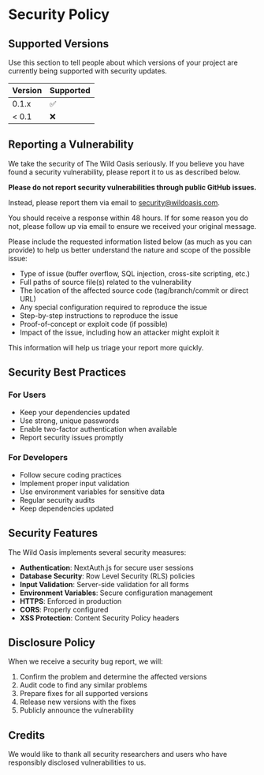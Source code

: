 # Security Policy

## Supported Versions

Use this section to tell people about which versions of your project are currently being supported with security updates.

| Version | Supported          |
| ------- | ------------------ |
| 0.1.x   | :white_check_mark: |
| < 0.1   | :x:                |

## Reporting a Vulnerability

We take the security of The Wild Oasis seriously. If you believe you have found a security vulnerability, please report it to us as described below.

**Please do not report security vulnerabilities through public GitHub issues.**

Instead, please report them via email to security@wildoasis.com.

You should receive a response within 48 hours. If for some reason you do not, please follow up via email to ensure we received your original message.

Please include the requested information listed below (as much as you can provide) to help us better understand the nature and scope of the possible issue:

- Type of issue (buffer overflow, SQL injection, cross-site scripting, etc.)
- Full paths of source file(s) related to the vulnerability
- The location of the affected source code (tag/branch/commit or direct URL)
- Any special configuration required to reproduce the issue
- Step-by-step instructions to reproduce the issue
- Proof-of-concept or exploit code (if possible)
- Impact of the issue, including how an attacker might exploit it

This information will help us triage your report more quickly.

## Security Best Practices

### For Users
- Keep your dependencies updated
- Use strong, unique passwords
- Enable two-factor authentication when available
- Report security issues promptly

### For Developers
- Follow secure coding practices
- Implement proper input validation
- Use environment variables for sensitive data
- Regular security audits
- Keep dependencies updated

## Security Features

The Wild Oasis implements several security measures:

- **Authentication**: NextAuth.js for secure user sessions
- **Database Security**: Row Level Security (RLS) policies
- **Input Validation**: Server-side validation for all forms
- **Environment Variables**: Secure configuration management
- **HTTPS**: Enforced in production
- **CORS**: Properly configured
- **XSS Protection**: Content Security Policy headers

## Disclosure Policy

When we receive a security bug report, we will:

1. Confirm the problem and determine the affected versions
2. Audit code to find any similar problems
3. Prepare fixes for all supported versions
4. Release new versions with the fixes
5. Publicly announce the vulnerability

## Credits

We would like to thank all security researchers and users who have responsibly disclosed vulnerabilities to us.
